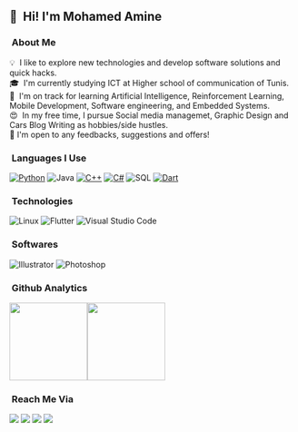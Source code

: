 ## 👋 &nbsp;Hi! I'm Mohamed Amine

### &nbsp;About Me

💡  &nbsp;I like to explore new technologies and develop software solutions and quick hacks.\
🎓 &nbsp;I'm currently studying ICT at Higher school of communication of Tunis.\
🌱 &nbsp;I'm on track for learning Artificial Intelligence, Reinforcement Learning, Mobile Development, Software engineering, and Embedded Systems.\
😍 &nbsp;In my free time, I pursue Social media managemet, Graphic Design and Cars Blog Writing as hobbies/side hustles.\
📄 I'm open to any feedbacks, suggestions and offers!

### &nbsp;Languages I Use

[![Python](https://img.shields.io/badge/-Python-000?&logo=python)](https://github.com/GhaziXX?tab=repositories&q=&type=&language=python)
![Java](https://img.shields.io/badge/-Java-000?&logo=Java)
[![C++](https://img.shields.io/badge/-C++-000?&logo=c%2b%2b)](https://github.com/GhaziXX?tab=repositories&q=&type=&language=c++)
[![C#](https://img.shields.io/badge/-Csharp-000?&logo=c-sharp)](https://github.com/GhaziXX?tab=repositories&q=&type=&language=c#)
![SQL](https://img.shields.io/badge/-SQL-000?&logo=MySQL)
[![Dart](https://img.shields.io/badge/-Dart-000?&logo=dart)](https://github.com/GhaziXX?tab=repositories&q=&type=&language=dart)

### &nbsp;Technologies

![Linux](https://img.shields.io/badge/-Linux-000?&logo=Linux&logoColor=FCC624)
![Flutter](https://img.shields.io/badge/-Flutter-000?&logo=Flutter)
![Visual Studio Code](https://img.shields.io/badge/-Visual%20Studio%20Code-000?style=flat&logo=visual-studio-code&logoColor=007ACC)

### &nbsp;Softwares
![Illustrator](https://img.shields.io/badge/-Illustrator-000?&logo=adobe-illustrator)
![Photoshop](https://img.shields.io/badge/-Photoshop-000?&logo=adobe-photoshop)

### &nbsp;Github Analytics

<a href="https://github.com/GhaziXX/"><img height="137px" src="https://github-readme-stats.vercel.app/api?username=GhaziXX&hide_title=true&hide_border=true&show_icons=true&include_all_commits=true&count_private=true&line_height=21&text_color=000&icon_color=000&bg_color=0,ea6161,ffc64d,fffc4d,52fa5a&theme=graywhite" /><!-- wi*quL3fcV --><img height="137px" src="https://github-readme-stats.vercel.app/api/top-langs/?username=GhaziXX&hide=html&hide_title=true&hide_border=true&layout=compact&langs_count=7&exclude_repo=comp426,Redventures-Movie-Quotes&text_color=000&icon_color=fff&bg_color=0,52fa5a,4dfcff,c64dff&theme=graywhite" /></a>

### &nbsp;Reach Me Via

<a href="mailto:gtounsi134@gmail.com"><img src="https://img.shields.io/badge/-gtounsi134@gmail.com-000?&logo=Gmail"/></a>
<a href="https://www.facebook.com/ghazixx"><img src="https://img.shields.io/badge/-@ghazixx-000?&logo=Facebook"/></a>
<a href="https://www.linkedin.com/in/ghazi-tounsi/"><img src="https://img.shields.io/badge/-Ghazi%20Tounsi-000?&logo=Linkedin"/></a>
<a href="@tGhazixx"><img src="https://img.shields.io/badge/-@tGhazixx-000?&logo=twitter"/></a>
